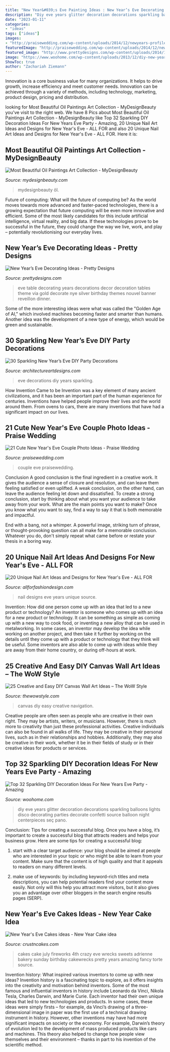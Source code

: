 ```yaml
---
title: "New Year&#039;s Eve Painting Ideas : New Year’s Eve Decorating Ideas"
description: "Diy eve years glitter decoration decorations sparkling balloons lights disco decorating parties decorate confetti source balloon night centerpieces seç pano"
date: "2023-01-11"
categories:
- "ideas"
tags: ["ideas"]
images:
- "http://praisewedding.com/wp-content/uploads/2014/12/newyears-profile1.jpg"
featuredImage: "http://praisewedding.com/wp-content/uploads/2014/12/newyears-profile1.jpg"
featured_image: "http://www.prettydesigns.com/wp-content/uploads/2014/12/New-Year-Eve-Table.jpg"
image: "https://www.woohome.com/wp-content/uploads/2013/12/diy-new-year-eve-decorations-16-2.jpg"
ShowToc: true
author: "Zachariah Ziemann"
---
```



Innovation is a core business value for many organizations. It helps to drive growth, increase efficiency and meet customer needs. Innovation can be achieved through a variety of methods, including technology, marketing, product design, pricing and distribution.

	

		
looking for Most Beautiful Oil Paintings Art Collection - MyDesignBeauty you've visit to the right web. We have 8 Pics about Most Beautiful Oil Paintings Art Collection - MyDesignBeauty like Top 32 Sparkling DIY Decoration Ideas For New Years Eve Party - Amazing, 20 Unique Nail Art Ideas and Designs for New Year&#039;s Eve - ALL FOR and also 20 Unique Nail Art Ideas and Designs for New Year&#039;s Eve - ALL FOR. Here it is:
		
    
## Most Beautiful Oil Paintings Art Collection - MyDesignBeauty

<img loading=lazy src="https://www.mydesignbeauty.com/wp-content/uploads/2016/10/beautiful-oil-paintings-art-collection-by-mydesignbeauty-6.jpg" onerror="this.onerror=null;this.src='https://tse4.mm.bing.net/th?id=OIP.d8aaC3slwLj23_vEg9e1SQHaFA&amp;pid=15.1';" alt="Most Beautiful Oil Paintings Art Collection - MyDesignBeauty">

_Source: mydesignbeauty.com_

>mydesignbeauty öl. 

	

Future of computing: What will the future of computing be?
As the world moves towards more advanced and faster-paced technologies, there is a growing expectation that future computing will be even more innovative and efficient. Some of the most likely candidates for this include artificial intelligence, virtual reality, and big data. If these technologies prove to be successful in the future, they could change the way we live, work, and play – potentially revolutionising our everyday lives.

    
## New Year’s Eve Decorating Ideas - Pretty Designs

<img loading=lazy src="http://www.prettydesigns.com/wp-content/uploads/2014/12/New-Year-Eve-Table.jpg" onerror="this.onerror=null;this.src='https://tse1.mm.bing.net/th?id=OIP.sdU3deWNeWCc_uMYRI6k1QHaK7&amp;pid=15.1';" alt="New Year’s Eve Decorating Ideas - Pretty Designs">

_Source: prettydesigns.com_

>eve table decorating years decorations decor decoration tables theme via gold decorate nye silver birthday themes nouvel banner reveillon dinner. 

	

Some of the more interesting ideas were what was called the "Golden Age of AI," which involved machines becoming faster and smarter than humans. Another idea was the development of a new type of energy, which would be green and sustainable.

    
## 30 Sparkling New Year’s Eve DIY Party Decorations

<img loading=lazy src="http://www.architectureartdesigns.com/wp-content/uploads/2013/12/1918-630x941.jpg" onerror="this.onerror=null;this.src='https://tse3.mm.bing.net/th?id=OIP.MdGl__p-XkMslD3blZnPEwHaLD&amp;pid=15.1';" alt="30 Sparkling New Year’s Eve DIY Party Decorations">

_Source: architectureartdesigns.com_

>eve decorations diy years sparkling. 

	

How Invention Came to be
Invention was a key element of many ancient civilizations, and it has been an important part of the human experience for centuries. Inventions have helped people improve their lives and the world around them. From ovens to cars, there are many inventions that have had a significant impact on our lives.

    
## 21 Cute New Year&#039;s Eve Couple Photo Ideas - Praise Wedding

<img loading=lazy src="http://praisewedding.com/wp-content/uploads/2014/12/newyears-profile1.jpg" onerror="this.onerror=null;this.src='https://tse2.mm.bing.net/th?id=OIP.6ZhC3v7yo8xM0Ownf5Zr8AHaE8&amp;pid=15.1';" alt="21 Cute New Year&#039;s Eve Couple Photo Ideas - Praise Wedding">

_Source: praisewedding.com_

>couple eve praisewedding. 

	

Conclusion
A good conclusion is the final ingredient in a creative work. It gives the audience a sense of closure and resolution, and can leave them feeling satisfied or even uplifted. A weak conclusion, on the other hand, can leave the audience feeling let down and dissatisfied.
To create a strong conclusion, start by thinking about what you want your audience to take away from your work. What are the main points you want to make? Once you know what you want to say, find a way to say it that is both memorable and impactful.

End with a bang, not a whimper. A powerful image, striking turn of phrase, or thought-provoking question can all make for a memorable conclusion. Whatever you do, don't simply repeat what came before or restate your thesis in a boring way.

    
## 20 Unique Nail Art Ideas And Designs For New Year&#039;s Eve - ALL FOR

<img loading=lazy src="https://allforfashiondesign.com/wp-content/uploads/2013/12/ns-12-600x600.jpg" onerror="this.onerror=null;this.src='https://tse3.mm.bing.net/th?id=OIP.VDTB09UMpPlICa7Lkd7CHAHaHa&amp;pid=15.1';" alt="20 Unique Nail Art Ideas and Designs for New Year&#039;s Eve - ALL FOR">

_Source: allforfashiondesign.com_

>nail designs eve years unique source. 

	

Invention: How did one person come up with an idea that led to a new product or technology?
An inventor is someone who comes up with an idea for a new product or technology. It can be something as simple as coming up with a new way to cook food, or inventing a new alloy that can be used in metalworking. In some cases, an inventor may develop the idea while working on another project, and then take it further by working on the details until they come up with a product or technology that they think will be useful. Some inventors are also able to come up with ideas while they are away from their home country, or during off-hours at work.

    
## 25 Creative And Easy DIY Canvas Wall Art Ideas – The WoW Style

<img loading=lazy src="http://thewowstyle.com/wp-content/uploads/2014/12/224.jpg" onerror="this.onerror=null;this.src='https://tse3.mm.bing.net/th?id=OIP.7GfNO2sKZFYho18kXWREgQHaK1&amp;pid=15.1';" alt="25 Creative and Easy DIY Canvas Wall Art Ideas – The WoW Style">

_Source: thewowstyle.com_

>canvas diy easy creative navigation. 

	

Creative people are often seen as people who are creative in their own right. They may be artists, writers, or musicians. However, there is much more to creativity than just these professional activities. Creative individuals can also be found in all walks of life. They may be creative in their personal lives, such as in their relationships and hobbies. Additionally, they may also be creative in their work, whether it be in their fields of study or in their creative ideas for products or services.

    
## Top 32 Sparkling DIY Decoration Ideas For New Years Eve Party - Amazing

<img loading=lazy src="https://www.woohome.com/wp-content/uploads/2013/12/diy-new-year-eve-decorations-16-2.jpg" onerror="this.onerror=null;this.src='https://tse3.mm.bing.net/th?id=OIP.o598cfSnBrZRtR62dIQiIAHaRC&amp;pid=15.1';" alt="Top 32 Sparkling DIY Decoration Ideas For New Years Eve Party - Amazing">

_Source: woohome.com_

>diy eve years glitter decoration decorations sparkling balloons lights disco decorating parties decorate confetti source balloon night centerpieces seç pano. 

	

Conclusion: Tips for creating a successful blog.
Once you have a blog, it’s important to create a successful blog that attracts readers and helps your business grow. Here are some tips for creating a successful blog:
1. start with a clear target audience: your blog should be aimed at people who are interested in your topic or who might be able to learn from your content. Make sure that the content is of high quality and that it appeals to readers on many different levels.

2. make use of keywords: by including keyword-rich titles and meta descriptions, you can help potential readers find your content more easily. Not only will this help you attract more visitors, but it also gives you an advantage over other bloggers in the search engine results pages (SERP).


    
## New Year&#039;s Eve Cakes Ideas - New Year Cake Idea

<img loading=lazy src="https://www.crustncakes.com/blog/wp-content/uploads/2019/12/1b8cedc5d46e9f3874f507f695809843.jpg" onerror="this.onerror=null;this.src='https://tse2.mm.bing.net/th?id=OIP.V9-2K9k-HYSKZFv4Fuh4YgAAAA&amp;pid=15.1';" alt="New Year&#039;s Eve Cakes ideas - New Year Cake idea">

_Source: crustncakes.com_

>cakes cake july fireworks 4th crazy eve wrecks sweets adrienne bakery sunday birthday cakewrecks pretty years amazing fancy torte source. 

	

Invention history: What inspired various inventors to come up with new ideas?
Invention history is a fascinating topic to explore, as it offers insights into the creativity and motivation behind inventors. Some of the most famous and influential inventors in history include Leonardo da Vinci, Nikola Tesla, Charles Darwin, and Marie Curie. Each inventor had their own unique ideas that led to new technologies and products. In some cases, these ideas were simply firsts – for example, da Vinci’s drawing of a three-dimensional image in paper was the first use of a technical drawing instrument in history. However, other inventions may have had more significant impacts on society or the economy. For example, Darwin’s theory of evolution led to the development of mass produced products like cars and machines. This theory also helped to change how people view themselves and their environment – thanks in part to his invention of the scientific method.

